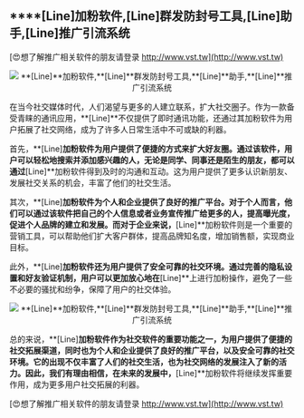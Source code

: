 ## ****[Line]**加粉软件,**[Line]**群发防封号工具,**[Line]**助手,**[Line]**推广引流系统**

[😍想了解推广相关软件的朋友请登录 http://www.vst.tw](http://www.vst.tw)

 <center><img src="https://vst.tw/MP4/tuiguang/png/4.png" alt="**[Line]**加粉软件,**[Line]**群发防封号工具,**[Line]**助手,**[Line]**推广引流系统"></center>

在当今社交媒体时代，人们渴望与更多的人建立联系，扩大社交圈子。作为一款备受青睐的通讯应用，**[Line]**不仅提供了即时通讯功能，还通过其加粉软件为用户拓展了社交网络，成为了许多人日常生活中不可或缺的利器。

首先，**[Line]**加粉软件为用户提供了便捷的方式来扩大好友圈。通过该软件，用户可以轻松地搜索并添加感兴趣的人，无论是同学、同事还是陌生的朋友，都可以通过**[Line]**加粉软件得到及时的沟通和互动。这为用户提供了更多认识新朋友、发展社交关系的机会，丰富了他们的社交生活。

其次，**[Line]**加粉软件为个人和企业提供了良好的推广平台。对于个人而言，他们可以通过该软件把自己的个人信息或者业务宣传推广给更多的人，提高曝光度，促进个人品牌的建立和发展。而对于企业来说，**[Line]**加粉软件则是一个重要的营销工具，可以帮助他们扩大客户群体，提高品牌知名度，增加销售额，实现商业目标。

此外，**[Line]**加粉软件还为用户提供了安全可靠的社交环境。通过完善的隐私设置和好友验证机制，用户可以更加放心地在**[Line]**上进行加粉操作，避免了一些不必要的骚扰和纷争，保障了用户的社交体验。

 <center><img src="https://vst.tw/MP4/tuiguang/png/2.png" alt="**[Line]**加粉软件,**[Line]**群发防封号工具,**[Line]**助手,**[Line]**推广引流系统"></center>

总的来说，**[Line]**加粉软件作为社交软件的重要功能之一，为用户提供了便捷的社交拓展渠道，同时也为个人和企业提供了良好的推广平台，以及安全可靠的社交环境。它的出现不仅丰富了人们的社交生活，也为社交网络的发展注入了新的活力。因此，我们有理由相信，在未来的发展中，**[Line]**加粉软件将继续发挥重要作用，成为更多用户社交拓展的利器。

[😍想了解推广相关软件的朋友请登录 http://www.vst.tw](http://www.vst.tw)



